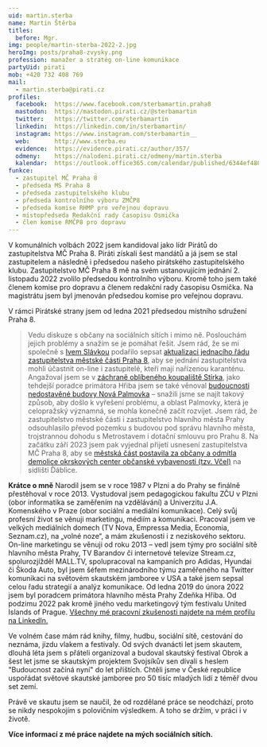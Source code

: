 ```yaml
---
uid: martin.sterba
name: Martin Štěrba
titles:
  before: Mgr.
img: people/martin-sterba-2022-2.jpg
heroImg: posts/praha8-zvysky.png
profession: manažer a stratég on-line komunikace
partyUid: pirati
mob: +420 732 408 769
mail:
  - martin.sterba@pirati.cz
profiles:
  facebook:  https://www.facebook.com/sterbamartin.praha8
  mastodon:  https://mastodon.pirati.cz/@sterbamartin
  twitter:   https://twitter.com/sterbamartin
  linkedin:  https://linkedin.com/in/sterbamartin/
  instagram: https://www.instagram.com/sterbamartin__
  web:       http://www.sterba.eu
  evidence:  https://evidence.pirati.cz/author/357/
  odmeny:    https://nalodeni.pirati.cz/odmeny/martin.sterba
  kalendar:  https://outlook.office365.com/calendar/published/6344ef480955484988e621ec1e641e9b@praha8.cz/512551528c9b4dfc9e8a048dbbb8f76a10339014100241533638/calendar.html
funkce:
  - zastupitel MČ Praha 8
  - předseda MS Praha 8
  - předseda zastupitelského klubu
  - předseda kontrolního výboru ZMČP8
  - předseda komise RHMP pro veřejnou dopravu 
  - místopředseda Redakční rady časopisu Osmička
  - člen komise RMČP8 pro dopravu
---
```


V komunálních volbách 2022 jsem kandidoval jako lídr Pirátů do zastupitelstva MČ Praha 8. Piráti získali šest mandátů a já jsem se stal zastupitelem a následně i předsedou našeho pirátského zastupitelského klubu. Zastupitelstvo MČ Praha 8 mě na svém ustanovujícím jednání 2. listopadu 2022 zvolilo předsedou kontrolního výboru. Kromě toho jsem také členem komise pro dopravu a členem redakční rady časopisu Osmička. Na magistrátu jsem byl jmenován předsedou komise pro veřejnou dopravu.

V rámci Pirátské strany jsem od ledna 2021 předsedou místního sdružení Praha 8. 

>Vedu diskuze s občany na sociálních sítích i mimo ně. Poslouchám jejich problémy a snažím se je pomáhat řešit. Jsem rád, že se mi společně s [Ivem Slávkou](https://praha8.pirati.cz/lide/ivo-slavka.html) podařilo sepsat [aktualizaci jednacího řádu zastupitelstva městské části Praha 8](https://praha8.pirati.cz/aktuality/zastupitele-budou-moci-jednat-online.html), aby se jednání zastupitelstva mohli účastnit on-line i zastupitelé, kteří mají nařízenou karanténu. Angažoval jsem se v [záchraně oblíbeného koupaliště Stírka](https://praha8.pirati.cz/aktuality/stitky/koupaliste-stirka/), jako tehdejší poradce primátora Hřiba jsem se také věnoval [budoucnosti nedostavěné budovy Nová Palmovka](https://praha8.pirati.cz/aktuality/stitky/nova-palmovka/) – snažili jsme se najít takový způsob, aby došlo k vyřešení problému, a oblast Palmovky, která je celopražský významná, se mohla konečně začít rozvíjet. Jsem rád, že zastupitelstvo městské části i zastupitelstvo hlavního města Prahy odsouhlasilo převod pozemku s budovou pod správu hlavního města, trojstrannou dohodu s Metrostavem i dotační smlouvu pro Prahu 8. Na začátku září 2023 jsem pak vyjednal přijetí usnesení zastupitelstva MČ Praha 8, aby se [městská část postavila za občany a odmítla demolice okrskových center občanské vybavenosti (tzv. Včel)](https://praha8.pirati.cz/aktuality/zastupitelstvo-prahy8-odmita-demolici-vcel.html) na sídlišti Ďáblice.

**Krátce o mně**
Narodil jsem se v roce 1987 v Plzni a do Prahy se finálně přestěhoval v roce 2013. Vystudoval jsem pedagogickou fakultu ZČU v Plzni (obor informatika se zaměřením na vzdělávání) a Univerzitu J.A. Komenského v Praze (obor sociální a mediální komunikace). Celý svůj profesní život se věnuji marketingu, médiím a komunikaci. Pracoval jsem ve velkých mediálních domech (TV Nova, Empressa Media, Economia, Seznam.cz), na „volné noze“, a mám zkušenosti i z neziskového sektoru. On-line marketingu se věnuji od roku 2013 – vedl jsem týmy pro sociální sítě hlavního města Prahy, TV Barandov či internetové televize Stream.cz, spolurozjížděl MALL.TV, spolupracoval na kampaních pro Adidas, Hyundai či Škoda Auto, byl jsem šéfem mezinárodního týmu zaměřeného na Twitter komunikaci na světovém skautském jamboree v USA a také jsem sepsal celou řadu strategií a analýz komunikace. Od ledna 2019 do února 2022 jsem byl poradcem primátora hlavního města Prahy Zdeňka Hřiba. Od podzimu 2022 pak kromě jiného vedu marketingový tým festivalu United Islands of Prague. [Všechny mé pracovní zkušenosti najdete na mém profilu na LinkedIn.](https://www.linkedin.com/in/sterbamartin)

Ve volném čase mám rád knihy, filmy, hudbu, sociální sítě, cestování do neznáma, jízdu vlakem a festivaly. Od svých dvanácti let jsem skautem, dlouhá léta jsem s přáteli organizoval a budoval skautský festival Obrok a šest let jsme se skautským projektem Svojsíkův sen dívali s heslem "Budoucnost začíná nyní" do let příštích. Chtěli jsme v České republice uspořádat světové skautské jamboree pro 50 tisíc mladých lidí z téměř dvou set zemí. 

Právě ve skautu jsem se naučil, že od rozdělané práce se neodchází, proto se nikdy nespokojím s polovičním výsledkem. A toho se držím, v práci i v životě.

**Více informací z mé práce najdete na mých sociálních sítích.**

